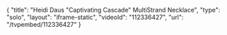 {
    "title": "Heidi Daus \"Captivating Cascade\" MultiStrand Necklace",
    "type": "solo",
    "layout": "iframe-static",
    "videoId": "112336427",
    "url": "\/tvpembed\/112336427"
}